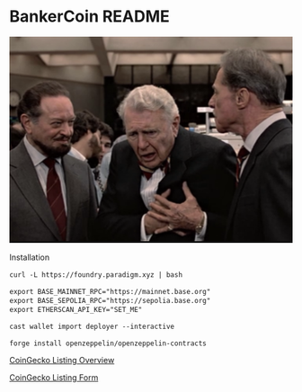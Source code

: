 # BankerCoin README

![BankerCoin](banker.png "Banker Coin")

Installation

```
curl -L https://foundry.paradigm.xyz | bash
```

```
export BASE_MAINNET_RPC="https://mainnet.base.org"
export BASE_SEPOLIA_RPC="https://sepolia.base.org"
export ETHERSCAN_API_KEY="SET_ME"
```

```
cast wallet import deployer --interactive
```

```
forge install openzeppelin/openzeppelin-contracts
```

[CoinGecko Listing Overview](https://support.coingecko.com/hc/en-us/articles/7291312302617-How-to-list-new-cryptocurrencies-on-CoinGecko)

[CoinGecko Listing Form](https://www.coingecko.com/request-form/tokens/new?locale=en)
